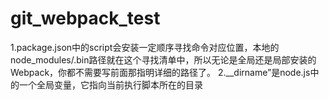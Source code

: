 # git_webpack_test

1.package.json中的script会安装一定顺序寻找命令对应位置，本地的node_modules/.bin路径就在这个寻找清单中，所以无论是全局还是局部安装的Webpack，你都不需要写前面那指明详细的路径了。
2.__dirname”是node.js中的一个全局变量，它指向当前执行脚本所在的目录